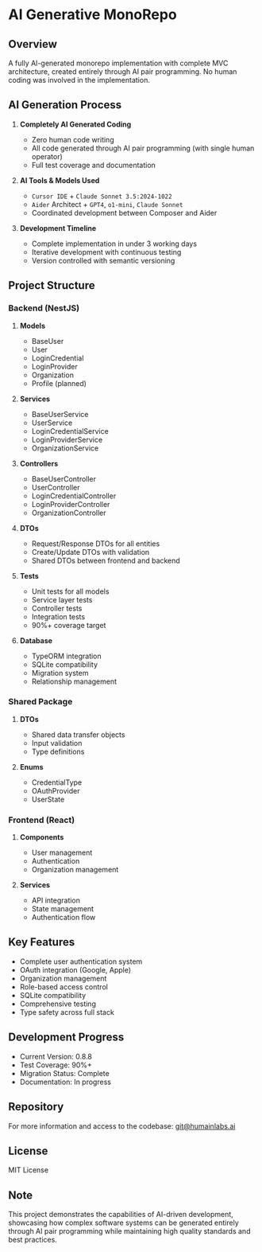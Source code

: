 # AI Generative MonoRepo

## Overview
A fully AI-generated monorepo implementation with complete MVC architecture, created entirely through AI pair programming. No human coding was involved in the implementation.

## AI Generation Process
1. **Completely AI Generated Coding**
   - Zero human code writing
   - All code generated through AI pair programming (with single human operator)
   - Full test coverage and documentation

2. **AI Tools & Models Used**
   - `Cursor IDE` + `Claude Sonnet 3.5:2024-1022`
   - `Aider` Architect + `GPT4`, `o1-mini`, `Claude Sonnet`
   - Coordinated development between Composer and Aider

3. **Development Timeline**
   - Complete implementation in under 3 working days
   - Iterative development with continuous testing
   - Version controlled with semantic versioning

## Project Structure

### Backend (NestJS)
1. **Models**
   - BaseUser
   - User
   - LoginCredential
   - LoginProvider
   - Organization
   - Profile (planned)

2. **Services**
   - BaseUserService
   - UserService
   - LoginCredentialService
   - LoginProviderService
   - OrganizationService

3. **Controllers**
   - BaseUserController
   - UserController
   - LoginCredentialController
   - LoginProviderController
   - OrganizationController

4. **DTOs**
   - Request/Response DTOs for all entities
   - Create/Update DTOs with validation
   - Shared DTOs between frontend and backend

5. **Tests**
   - Unit tests for all models
   - Service layer tests
   - Controller tests
   - Integration tests
   - 90%+ coverage target

6. **Database**
   - TypeORM integration
   - SQLite compatibility
   - Migration system
   - Relationship management

### Shared Package
1. **DTOs**
   - Shared data transfer objects
   - Input validation
   - Type definitions

2. **Enums**
   - CredentialType
   - OAuthProvider
   - UserState

### Frontend (React)
1. **Components**
   - User management
   - Authentication
   - Organization management

2. **Services**
   - API integration
   - State management
   - Authentication flow

## Key Features
- Complete user authentication system
- OAuth integration (Google, Apple)
- Organization management
- Role-based access control
- SQLite compatibility
- Comprehensive testing
- Type safety across full stack

## Development Progress
- Current Version: 0.8.8
- Test Coverage: 90%+
- Migration Status: Complete
- Documentation: In progress

## Repository
For more information and access to the codebase:
git@humainlabs.ai

## License
MIT License

## Note
This project demonstrates the capabilities of AI-driven development, showcasing how complex software systems can be generated entirely through AI pair programming while maintaining high quality standards and best practices.
